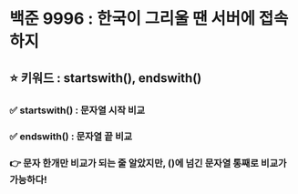 # 백준 9996 : 한국이 그리울 땐 서버에 접속하지

## ⭐️ 키워드 : startswith(), endswith()

### ✅ startswith() : 문자열 시작 비교

### ✅ endswith() : 문자열 끝 비교

### 👉 문자 한개만 비교가 되는 줄 알았지만, ()에 넘긴 문자열 통째로 비교가 가능하다!
